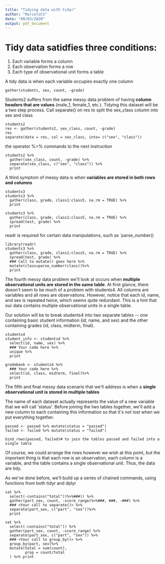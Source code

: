```yaml
---
title: "Tidying data with tidyr"
author: "MarceloCS"
date: "09/03/2020"
output: pdf_document
---
```

# Tidy data satidfies three conditions:
1) Each variable forms a column
2) Each observation forms a row
3) Each type of observational unit forms a table


A tidy data is when each variable occupies exactly one column

```{r}
gather(students, sex, count, -grade)
```


Students2 suffers from the same messy data problem of having **column headers that are values** (male_1, female_1, etc.).
Tidying this dataset will be a two step process.
Call separate() on res to split the sex_class column into sex and class


```{r}
students2
res <- gather(students2, sex_class, count, -grade)
res
separate(data = res, col = sex_class, into= c("sex", "class"))
```


the operator %>% commands to the next instruction
```{r}
students2 %>%
  gather(sex_class, count, -grade) %>%
  separate(sex_class, c("sex", "class")) %>%
  print
```

A third symptom of messy data is when **variables are stored in both rows and columns**

```{r}
students3
students3 %>%
  gather(class, grade, class1:class5, na.rm = TRUE) %>%
  print
```

```{r}
students3 %>%
  gather(class, grade, class1:class5, na.rm = TRUE) %>%
  spread(test, grade) %>%
  print
```

readr is required for certain data manipulations, such as `parse_number()

```{r}
library(readr)
students3 %>%
  gather(class, grade, class1:class5, na.rm = TRUE) %>%
  spread(test, grade) %>%
  ### Call to mutate() goes here %>%
  mutate(class=parse_number(class))%>%
  print
```

The fourth messy data problem we'll look at occurs when **multiple observational units are stored in the same table**.
At first glance, there doesn't seem to be much of a problem with students4. All columns are variables and all rows are observations. However, notice that each id, name, and sex is repeated twice, which seems quite redundant. This is a hint that our data contains multiple observational units in a single table.

Our solution will be to break students4 into two separate tables -- one containing basic student information (id, name, and sex) and the other containing grades (id, class, midterm, final).

```{r}
students4
student_info <- students4 %>%
  select(id, name, sex) %>%
  ### Your code here %>%
  unique %>%
  print
```

```{r}
gradebook <- students4 %>%
  ### Your code here %>%
  select(id, class, midterm, final)%>%
  print
```


The fifth and final messy data scenario that we'll address is when a **single observational unit is stored in multiple tables**

The name of each dataset actually represents the value of a new variable that we will call 'status'. Before joining the two tables together, we'll add a new column to each containing this information so that it's not lost when we put everything together.

```{r}
passed <- passed %>% mutate(status = "passed")
failed <- failed %>% mutate(status = "failed")

bind_rows(passed, failed)# to join the tables passed and failed into a single table
```


Of course, we could arrange the rows however we wish at this point, but the important thing is that each row is an observation, each column is a variable, and the table contains a single observational unit. Thus, the data are tidy.

As we've done before, we'll build up a series of chained commands, using functions from both tidyr and dplyr

```{r}
sat %>%
  select(-contains("total"))%>%###)) %>%
  gather(part_sex, count, -score_range)%>%###, ###, -###) %>%
  ### <Your call to separate()> %>%
  separate(part_sex, c("part", "sex"))%>%
  print
```


```{r}
sat %>%
  select(-contains("total")) %>%
  gather(part_sex, count, -score_range) %>%
  separate(part_sex, c("part", "sex")) %>%
  ### <Your call to group_by()> %>%
  group_by(part, sex)%>%
  mutate(total = sum(count),
         prop = count/total
  ) %>% print
```

